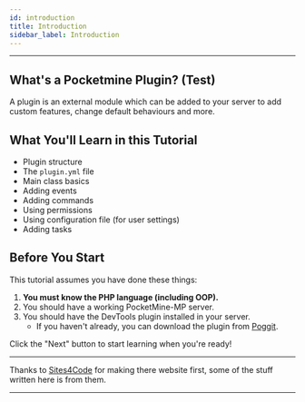 ```yaml
---
id: introduction
title: Introduction
sidebar_label: Introduction
---
```

___
## What's a Pocketmine Plugin? (Test)

A plugin is an external module which can be added to your server to add custom features, change default behaviours and more.

## What You'll Learn in this Tutorial

- Plugin structure
- The `plugin.yml` file
- Main class basics
- Adding events
- Adding commands
- Using permissions
- Using configuration file (for user settings)
- Adding tasks

## Before You Start

This tutorial assumes you have done these things:

1. **You must know the PHP language (including OOP).**
2. You should have a working PocketMine-MP server.
3. You should have the DevTools plugin installed in your server.
   - If you haven't already, you can download the plugin from [Poggit](https://poggit.pmmp.io/p/DevTools).

Click the "Next" button to start learning when you're ready!

___
Thanks to [Sites4Code](https://sites4code.github.io/MCPE/) for making there website first, some of the stuff written here is from them.
___